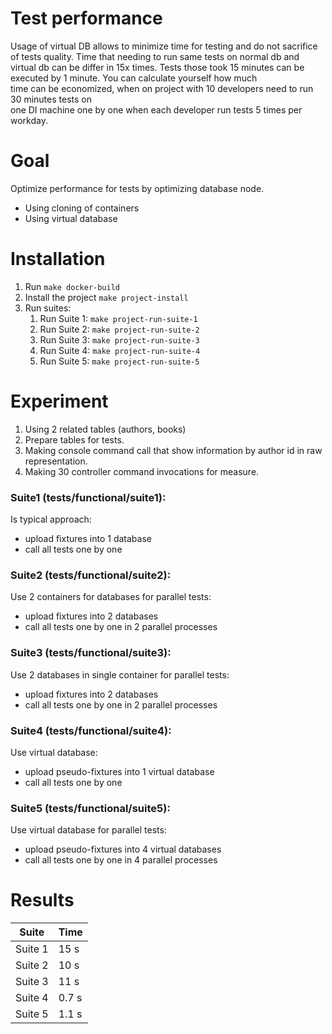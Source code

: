 # Test performance

Usage of virtual DB allows to minimize time for testing and do not sacrifice of tests quality.
Time that needing to run same tests on normal db and virtual db can be differ in 15x times.
Tests those took 15 minutes can be executed by 1 minute. You can calculate yourself how much  
time can be economized, when on project with 10 developers need to run 30 minutes tests on  
one DI machine one by one when each developer run tests 5 times per workday.

# Goal

Optimize performance for tests by optimizing database node.
- Using cloning of containers
- Using virtual database

# Installation

1. Run `make docker-build`
2. Install the project `make project-install`
3. Run suites:
    1. Run Suite 1: `make project-run-suite-1`
    2. Run Suite 2: `make project-run-suite-2`
    3. Run Suite 3: `make project-run-suite-3`
    4. Run Suite 4: `make project-run-suite-4`
    5. Run Suite 5: `make project-run-suite-5`

# Experiment

1. Using 2 related tables (authors, books)
2. Prepare tables for tests.
3. Making console command call that show information by author id in raw representation.
4. Making 30 controller command invocations for measure.

### Suite1 (tests/functional/suite1):

Is typical approach:

- upload fixtures into 1 database
- call all tests one by one

### Suite2 (tests/functional/suite2):

Use 2 containers for databases for parallel tests:

- upload fixtures into 2 databases
- call all tests one by one in 2 parallel processes

### Suite3 (tests/functional/suite3):

Use 2 databases in single container for parallel tests:

- upload fixtures into 2 databases
- call all tests one by one in 2 parallel processes

### Suite4 (tests/functional/suite4):

Use virtual database:

- upload pseudo-fixtures into 1 virtual database
- call all tests one by one

### Suite5 (tests/functional/suite5):

Use virtual database for parallel tests:

- upload pseudo-fixtures into 4 virtual databases
- call all tests one by one in 4 parallel processes

# Results

| Suite | Time |
| --------- | --------- |
| Suite 1 | 15 s |
| Suite 2 | 10 s |
| Suite 3 | 11 s |
| Suite 4 | 0.7 s |
| Suite 5 | 1.1 s |
